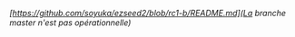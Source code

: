 *[https://github.com/soyuka/ezseed2/blob/rc1-b/README.md](La branche master n'est pas opérationnelle)*
